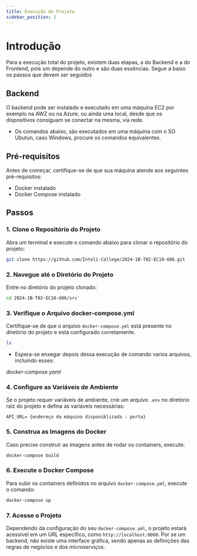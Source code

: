 ```yaml
---
title: Execução do Projeto
sidebar_position: 2
---
```


# Introdução

Para a execução total do projeto, existem duas etapas, a do Backend e a do Frontend, pois um depende do outro e são duas essências. Segue a baixo os passos que devem ser seguidos

## Backend

O backend pode ser instalado e executado em uma máquina EC2 por exemplo na AWZ ou na Azure, ou ainda uma local, desde que os dispositivos consiguam se conectar na mesma, via rede.

* Os comandos abaixo, são executados em uma máquina com o SO Ubutun, caso Windows, procure os comandos equivalentes.

## Pré-requisitos
Antes de começar, certifique-se de que sua máquina atende aos seguintes pré-requisitos:
- Docker instalado
- Docker Compose instalado

## Passos

### 1. Clone o Repositório do Projeto
Abra um terminal e execute o comando abaixo para clonar o repositório do projeto:

```sh
git clone https://github.com/Inteli-College/2024-1B-T02-EC10-G06.git
```

### 2. Navegue até o Diretório do Projeto
Entre no diretório do projeto clonado:

```sh
cd 2024-1B-T02-EC10-G06/src'
```

### 3. Verifique o Arquivo docker-compose.yml
Certifique-se de que o arquivo `docker-compose.yml` está presente no diretório do projeto e está configurado corretamente.

```sh
ls
```

* Espera-se enxegar depois dessa execução de comando varios arquivos, incluindo esses:

*docker-compose.yaml*

### 4. Configure as Variáveis de Ambiente
Se o projeto requer variáveis de ambiente, crie um arquivo `.env` no diretório raiz do projeto e defina as variáveis necessárias:

```env
API_URL= {endereço da máquina disponiblizada : porta}
```

### 5. Construa as Imagens do Docker
Caso precise construir as imagens antes de rodar os containers, execute:

```sh
docker-compose build
```

### 6. Execute o Docker Compose
Para subir os containers definidos no arquivo `docker-compose.yml`, execute o comando:

```sh
docker-compose up
```


### 7. Acesse o Projeto
Dependendo da configuração do seu `docker-compose.yml`, o projeto estará acessível em um URL específico, como `http://localhost:8000`. Por se um backend, não existe uma interface gráfica, sendo apenas as definições das regras de negócios e dos microserviços.